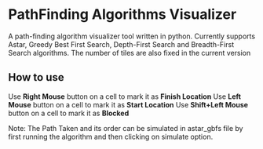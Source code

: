 # PathFinding Algorithms Visualizer
A path-finding algorithm visualizer tool written in python. Currently supports Astar, Greedy Best First Search, Depth-First Search and Breadth-First Search algorithms.
The number of tiles are also fixed in the current version


## How to use
Use **Right Mouse** button on a cell to mark it as **Finish Location**
Use **Left Mouse** button on a cell to mark it as **Start Location**
Use **Shift+Left Mouse** button on a cell to mark it as **Blocked**

Note: The Path Taken and its order can be simulated in astar_gbfs file by first running the algorithm and then clicking on simulate option.